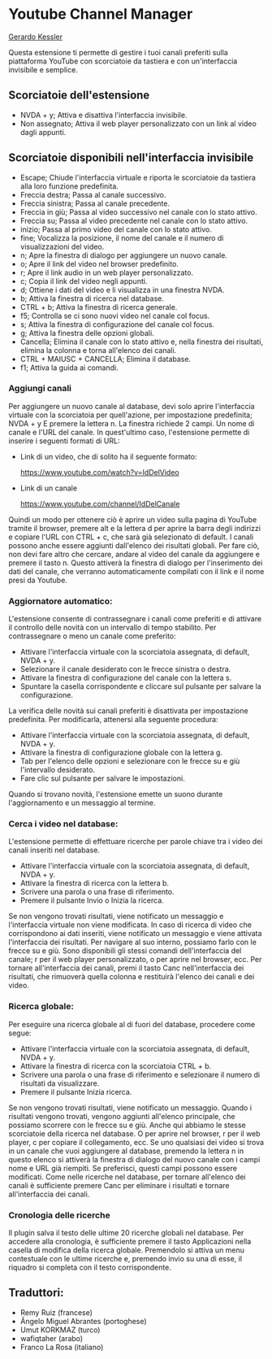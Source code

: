 # Youtube Channel Manager
[Gerardo Kessler](http://gera.ar)

Questa estensione ti permette di gestire i tuoi canali preferiti sulla piattaforma YouTube con scorciatoie da tastiera e con un'interfaccia invisibile e semplice.

## Scorciatoie dell'estensione

* NVDA + y; Attiva e disattiva l'interfaccia invisibile.
* Non assegnato; Attiva il web player personalizzato con un link al video dagli appunti.

## Scorciatoie disponibili nell'interfaccia invisibile

* Escape; Chiude l'interfaccia virtuale e riporta le scorciatoie da tastiera alla loro funzione predefinita.
* Freccia destra; Passa al canale successivo.
* Freccia sinistra; Passa al canale precedente.
* Freccia in giù; Passa al video successivo nel canale con lo stato attivo.
* Freccia su; Passa al video precedente nel canale con lo stato attivo.
* inizio; Passa al primo video del canale con lo stato attivo.
* fine; Vocalizza la posizione, il nome del canale e il numero di visualizzazioni del video.
* n; Apre la finestra di dialogo per aggiungere un nuovo canale.
* o; Apre il link del video nel browser predefinito.
* r; Apre il link audio in un web player personalizzato.
* c; Copia il link del video negli appunti.
* d; Ottiene i dati del video e li visualizza in una finestra NVDA.
* b; Attiva la finestra di ricerca nel database.
* CTRL + b; Attiva la finestra di ricerca generale.
* f5; Controlla se ci sono nuovi video nel canale col focus.
* s; Attiva la finestra di configurazione del canale col focus.
* g; Attiva la finestra delle opzioni globali.
* Cancella; Elimina il canale con lo stato attivo e, nella finestra dei risultati, elimina la colonna e torna all'elenco dei canali.
* CTRL + MAIUSC + CANCELLA; Elimina il database.
* f1; Attiva la guida ai comandi.

### Aggiungi canali

 Per aggiungere un nuovo canale al database, devi solo aprire l'interfaccia virtuale con la scorciatoia per quell'azione, per impostazione predefinita; NVDA + y E premere la lettera n.
La finestra richiede 2 campi. Un nome di canale e l'URL del canale. In quest'ultimo caso, l'estensione permette di inserire i seguenti formati di URL:

* Link di un video, che di solito ha il seguente formato:

    https://www.youtube.com/watch?v=IdDelVideo

* Link di un canale

    https://www.youtube.com/channel/IdDelCanale

Quindi un modo per ottenere ciò è aprire un video sulla pagina di YouTube tramite il browser, premere alt e la lettera d per aprire la barra degli indirizzi e copiare l'URL con CTRL + c, che sarà già selezionato di default.
I canali possono anche essere aggiunti dall'elenco dei risultati globali. Per fare ciò, non devi fare altro che cercare, andare al video del canale da aggiungere e premere il tasto n.
Questo attiverà la finestra di dialogo per l'inserimento dei dati del canale, che verranno automaticamente compilati con il link e il nome presi da Youtube.

### Aggiornatore automatico:

L'estensione consente di contrassegnare i canali come preferiti e di attivare il controllo delle novità con un intervallo di tempo stabilito. Per contrassegnare o meno un canale come preferito:

* Attivare l'interfaccia virtuale con la scorciatoia assegnata, di default, NVDA + y.
* Selezionare il canale desiderato con le frecce sinistra o destra.
* Attivare la finestra di configurazione del canale con la lettera s.
* Spuntare la casella corrispondente e cliccare sul pulsante per salvare la configurazione.

La verifica delle novità sui canali preferiti è disattivata per impostazione predefinita. Per modificarla, attenersi alla seguente procedura:

* Attivare l'interfaccia virtuale con la scorciatoia assegnata, di default, NVDA + y.
* Attivare la finestra di configurazione globale con la lettera g.
* Tab per l'elenco delle opzioni e selezionare con le frecce su e giù l'intervallo desiderato.
* Fare clic sul pulsante per salvare le impostazioni.

Quando si trovano novità, l'estensione emette un suono durante l'aggiornamento e un messaggio al termine.

### Cerca i video nel database:

L'estensione permette di effettuare ricerche per parole chiave tra i video dei canali inseriti nel database.

* Attivare l'interfaccia virtuale con la scorciatoia assegnata, di default, NVDA + y.
* Attivare la finestra di ricerca con la lettera b.
* Scrivere una parola o una frase di riferimento.
* Premere il pulsante Invio o Inizia la ricerca.

Se non vengono trovati risultati, viene notificato un messaggio e l'interfaccia virtuale non viene modificata.
In caso di ricerca di video che corrispondono ai dati inseriti, viene notificato un messaggio e viene attivata l'interfaccia dei risultati.
Per navigare al suo interno, possiamo farlo con le frecce su e giù. Sono disponibili gli stessi comandi dell'interfaccia del canale; r per il web player personalizzato, o per aprire nel browser, ecc.
Per tornare all'interfaccia dei canali, premi il tasto Canc nell'interfaccia dei risultati, che rimuoverà quella colonna e restituirà l'elenco dei canali e dei video.

### Ricerca globale:

Per eseguire una ricerca globale al di fuori del database, procedere come segue:

* Attivare l'interfaccia virtuale con la scorciatoia assegnata, di default, NVDA + y.
* Attivare la finestra di ricerca con la scorciatoia CTRL + b.
* Scrivere una parola o una frase di riferimento e selezionare il numero di risultati da visualizzare.
* Premere il pulsante Inizia ricerca.

Se non vengono trovati risultati, viene notificato un messaggio.
Quando i risultati vengono trovati, vengono aggiunti all'elenco principale, che possiamo scorrere con le frecce su e giù.
Anche qui abbiamo le stesse scorciatoie della ricerca nel database. O per aprire nel browser, r per il web player, c per copiare il collegamento, ecc.
Se uno qualsiasi dei video si trova in un canale che vuoi aggiungere al database, premendo la lettera n in questo elenco si attiverà la finestra di dialogo del nuovo canale con i campi nome e URL già riempiti. Se preferisci, questi campi possono essere modificati. Come nelle ricerche nel database, per tornare all'elenco dei canali è sufficiente premere Canc per eliminare i risultati e tornare all'interfaccia dei canali.

### Cronologia delle ricerche

Il plugin salva il testo delle ultime 20 ricerche globali nel database.
Per accedere alla cronologia, è sufficiente premere il tasto Applicazioni nella casella di modifica della ricerca globale. Premendolo si attiva un menu contestuale con le ultime ricerche e, premendo invio su una di esse, il riquadro si completa con il testo corrispondente.

## Traduttori:

* Remy Ruiz (francese)
* Ângelo Miguel Abrantes (portoghese)
* Umut KORKMAZ (turco)
* wafiqtaher (arabo)
* Franco La Rosa (italiano)
